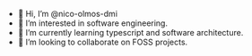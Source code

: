 - 👋 Hi, I’m @nico-olmos-dmi
- 👀 I’m interested in software engineering.
- 🌱 I’m currently learning typescript and software architecture.
- 💞️ I’m looking to collaborate on FOSS projects.
